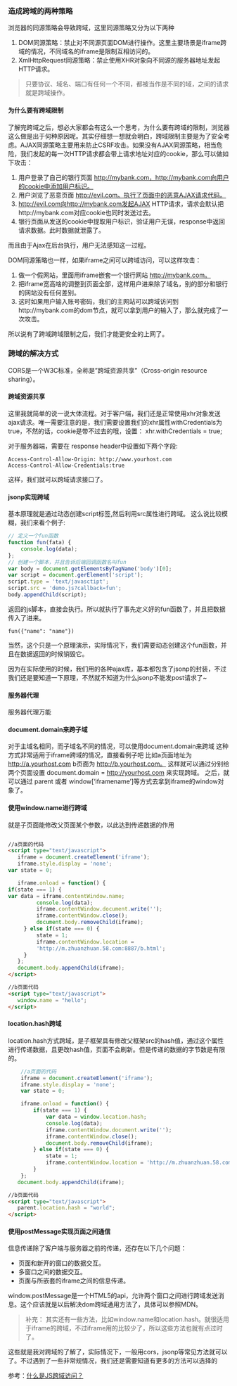 


### 造成跨域的两种策略


浏览器的同源策略会导致跨域，这里同源策略又分为以下两种


1. DOM同源策略：禁止对不同源页面DOM进行操作。这里主要场景是iframe跨域的情况，不同域名的iframe是限制互相访问的。
2. XmlHttpRequest同源策略：禁止使用XHR对象向不同源的服务器地址发起HTTP请求。

> 只要协议、域名、端口有任何一个不同，都被当作是不同的域，之间的请求就是跨域操作。


#### 为什么要有跨域限制

了解完跨域之后，想必大家都会有这么一个思考，为什么要有跨域的限制，浏览器这么做是出于何种原因呢。其实仔细想一想就会明白，跨域限制主要是为了安全考虑。AJAX同源策略主要用来防止CSRF攻击。如果没有AJAX同源策略，相当危险，我们发起的每一次HTTP请求都会带上请求地址对应的cookie，那么可以做如下攻击：


1. 用户登录了自己的银行页面 http://mybank.com，http://mybank.com向用户的cookie中添加用户标识。
2. 用户浏览了恶意页面 http://evil.com。执行了页面中的恶意AJAX请求代码。
3. http://evil.com向http://mybank.com发起AJAX HTTP请求，请求会默认把http://mybank.com对应cookie也同时发送过去。
4. 银行页面从发送的cookie中提取用户标识，验证用户无误，response中返回请求数据。此时数据就泄露了。

而且由于Ajax在后台执行，用户无法感知这一过程。

DOM同源策略也一样，如果iframe之间可以跨域访问，可以这样攻击：
1. 做一个假网站，里面用iframe嵌套一个银行网站 http://mybank.com。
2. 把iframe宽高啥的调整到页面全部，这样用户进来除了域名，别的部分和银行的网站没有任何差别。
3. 这时如果用户输入账号密码，我们的主网站可以跨域访问到http://mybank.com的dom节点，就可以拿到用户的输入了，那么就完成了一次攻击。

所以说有了跨域跨域限制之后，我们才能更安全的上网了。


### 跨域的解决方式



CORS是一个W3C标准，全称是”跨域资源共享”（Cross-origin resource sharing）。

#### 跨域资源共享

这里我就简单的说一说大体流程。对于客户端，我们还是正常使用xhr对象发送ajax请求。唯一需要注意的是，我们需要设置我们的xhr属性withCredentials为true，不然的话，cookie是带不过去的哦，设置： 
xhr.withCredentials = true;

对于服务器端，需要在 response header中设置如下两个字段:
```
Access-Control-Allow-Origin: http://www.yourhost.com
Access-Control-Allow-Credentials:true
```
这样，我们就可以跨域请求接口了。


#### jsonp实现跨域
基本原理就是通过动态创建script标签,然后利用src属性进行跨域。
这么说比较模糊，我们来看个例子:

```js
// 定义一个fun函数
function fun(fata) {
    console.log(data);
};
// 创建一个脚本，并且告诉后端回调函数名叫fun
var body = document.getElementsByTagName('body')[0];
var script = document.gerElement('script');
script.type = 'text/javasctipt';
script.src = 'demo.js?callback=fun';
body.appendChild(script);

```
返回的js脚本，直接会执行。所以就执行了事先定义好的fun函数了，并且把数据传入了进来。
```
fun({"name": "name"})
```

当然，这个只是一个原理演示，实际情况下，我们需要动态创建这个fun函数，并且在数据返回的时候销毁它。

因为在实际使用的时候，我们用的各种ajax库，基本都包含了jsonp的封装，不过我们还是要知道一下原理，不然就不知道为什么jsonp不能发post请求了~




#### 服务器代理

服务器代理万能


#### document.domain来跨子域

对于主域名相同，而子域名不同的情况，可以使用document.domain来跨域 这种方式非常适用于iframe跨域的情况，直接看例子吧 比如a页面地址为 http://a.yourhost.com b页面为 http://b.yourhost.com。 这样就可以通过分别给两个页面设置 document.domain = http://yourhost.com 来实现跨域。 之后，就可以通过 parent 或者 window[‘iframename’]等方式去拿到iframe的window对象了。

#### 使用window.name进行跨域



就是子页面能修改父页面某个参数，以此达到传递数据的作用


```html

//a页面的代码
<script type="text/javascript">
   iframe = document.createElement('iframe');
   iframe.style.display = 'none';
var state = 0;

   iframe.onload = function() {
if(state === 1) {
var data = iframe.contentWindow.name;
         console.log(data);
         iframe.contentWindow.document.write('');
         iframe.contentWindow.close();
         document.body.removeChild(iframe);
     } else if(state === 0) {
         state = 1;
         iframe.contentWindow.location = 
         'http://m.zhuanzhuan.58.com:8887/b.html';
     }
   };
   document.body.appendChild(iframe);
</script>

//b页面代码
<script type="text/javascript">
   window.name = "hello";
</script>
```









#### location.hash跨域

location.hash方式跨域，是子框架具有修改父框架src的hash值，通过这个属性进行传递数据，且更改hash值，页面不会刷新。但是传递的数据的字节数是有限的。



```js {.line-number}
    //a页面的代码    
    iframe = document.createElement('iframe');
    iframe.style.display = 'none';
    var state = 0;

    iframe.onload = function() {
        if(state === 1) {
            var data = window.location.hash;
            console.log(data);
            iframe.contentWindow.document.write('');
            iframe.contentWindow.close();
            document.body.removeChild(iframe);
        } else if(state === 0) {
            state = 1;
            iframe.contentWindow.location = 'http://m.zhuanzhuan.58.com:8887/b.html';
        }
    };
   document.body.appendChild(iframe);

```

```html
//b页面代码
<script type="text/javascript">
   parent.location.hash = "world";
</script>

```




####  使用postMessage实现页面之间通信

信息传递除了客户端与服务器之前的传递，还存在以下几个问题：

+ 页面和新开的窗口的数据交互。
+ 多窗口之间的数据交互。
+ 页面与所嵌套的iframe之间的信息传递。


window.postMessage是一个HTML5的api，允许两个窗口之间进行跨域发送消息。这个应该就是以后解决dom跨域通用方法了，具体可以参照MDN。

> 补充： 其实还有一些方法，比如window.name和location.hash。就很适用于iframe的跨域，不过iframe用的比较少了，所以这些方法也就有点过时了。

这些就是我对跨域的了解了，实际情况下，一般用cors，jsonp等常见方法就可以了。不过遇到了一些非常规情况，我们还是需要知道有更多的方法可以选择的


参考：[什么是JS跨域访问？](https://www.zhihu.com/question/26376773)
